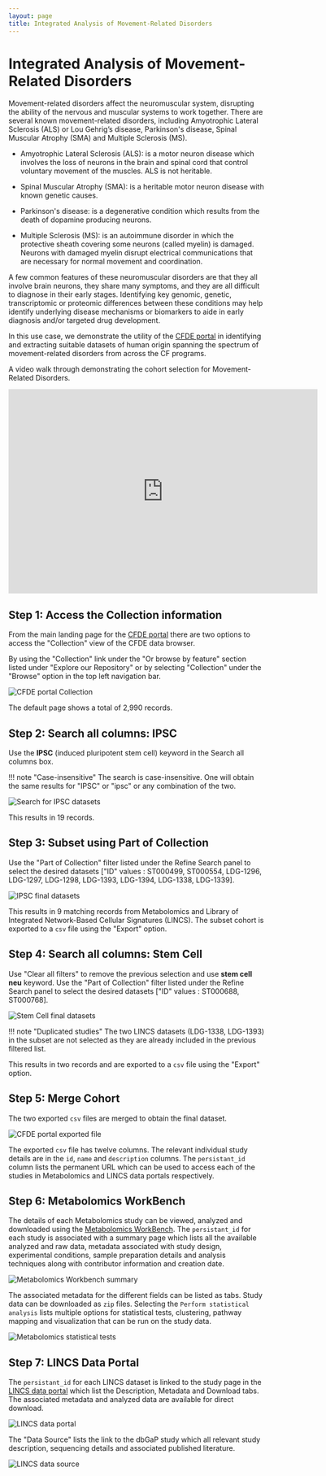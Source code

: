 ```yaml
---
layout: page
title: Integrated Analysis of Movement-Related Disorders
---
```


# Integrated Analysis of Movement-Related Disorders

Movement-related disorders affect the neuromuscular system, disrupting the ability of the nervous and muscular systems to work together. There are several known movement-related disorders, including Amyotrophic Lateral Sclerosis (ALS) or Lou Gehrig’s disease, Parkinson's disease, Spinal Muscular Atrophy (SMA) and Multiple Sclerosis (MS). 

- Amyotrophic Lateral Sclerosis (ALS): is a motor neuron disease which involves the loss of neurons in the brain and spinal cord that control voluntary movement of the muscles. ALS is not heritable.

- Spinal Muscular Atrophy (SMA): is a heritable motor neuron disease with known genetic causes. 

- Parkinson's disease: is a degenerative condition which results from the death of dopamine producing neurons. 

- Multiple Sclerosis (MS): is an autoimmune disorder in which the protective sheath covering some neurons (called myelin) is damaged. Neurons with damaged myelin disrupt electrical communications that are necessary for normal movement and coordination. 

A few common features of these neuromuscular disorders are that they all involve brain neurons, they share many symptoms, and they are all difficult to diagnose in their early stages. Identifying key genomic, genetic, transcriptomic or proteomic differences between these conditions may help identify underlying disease mechanisms or biomarkers to aide in early diagnosis and/or targeted drug development. 

In this use case, we demonstrate the utility of the [CFDE portal](https://app.nih-cfde.org) in identifying and extracting suitable datasets of human origin spanning the spectrum of movement-related disorders from across the CF programs.

A video walk through demonstrating the cohort selection for Movement-Related Disorders.

<iframe id="kaltura_player" src="https://cdnapisec.kaltura.com/p/1770401/sp/177040100/embedIframeJs/uiconf_id/29032722/partner_id/1770401?iframeembed=true&playerId=kaltura_player&entry_id=1_b89l89ba&flashvars[mediaProtocol]=rtmp&amp;flashvars[streamerType]=rtmp&amp;flashvars[streamerUrl]=rtmp://www.kaltura.com:1935&amp;flashvars[rtmpFlavors]=1&amp;flashvars[localizationCode]=en&amp;flashvars[leadWithHTML5]=true&amp;flashvars[sideBarContainer.plugin]=true&amp;flashvars[sideBarContainer.position]=left&amp;flashvars[sideBarContainer.clickToClose]=true&amp;flashvars[chapters.plugin]=true&amp;flashvars[chapters.layout]=vertical&amp;flashvars[chapters.thumbnailRotator]=false&amp;flashvars[streamSelector.plugin]=true&amp;flashvars[EmbedPlayer.SpinnerTarget]=videoHolder&amp;flashvars[dualScreen.plugin]=true&amp;flashvars[Kaltura.addCrossoriginToIframe]=true&amp;&wid=1_j485yhqf" width="608" height="402" allowfullscreen webkitallowfullscreen mozAllowFullScreen allow="autoplay *; fullscreen *; encrypted-media *" sandbox="allow-forms allow-same-origin allow-scripts allow-top-navigation allow-pointer-lock allow-popups allow-modals allow-orientation-lock allow-popups-to-escape-sandbox allow-presentation allow-top-navigation-by-user-activation" frameborder="0" title="Kaltura Player"></iframe>

## Step 1: Access the Collection information

From the main landing page for the [CFDE portal](https://app.nih-cfde.org) there are two
options to access the "Collection" view of the CFDE data browser.

By using the "Collection" link under the "Or browse by feature" section listed
under "Explore our Repository" or by selecting "Collection" under the "Browse" option in the top left navigation bar.

![CFDE portal Collection](../../images/CFDE-portal-collection.png "CFDE portal Collection")   

The default page shows a total of 2,990 records.

## Step 2: Search all columns: IPSC

Use the **IPSC** (induced pluripotent stem cell) keyword in the Search all columns box.

!!! note "Case-insensitive"
    The search is case-insensitive. One will obtain the same results for "IPSC" or "ipsc" or any combination of the two.

![Search for IPSC datasets](../../images/Neurodegeneration-ipsc-filter.png "Search for IPSC datasets")   

This results in 19 records.

## Step 3: Subset using Part of Collection

Use the "Part of Collection" filter listed under the Refine Search panel to select the desired datasets ["ID" values : ST000499, ST000554, LDG-1296, LDG-1297, LDG-1298, LDG-1393, LDG-1394,
LDG-1338, LDG-1339].

![IPSC final datasets](../../images/Neurodegeneration-part-of-collection-ipsc.png "IPSC final datasets")   

This results in 9 matching records from Metabolomics and Library of Integrated Network-Based Cellular Signatures (LINCS). The subset cohort is exported to a `csv` file using the "Export" option.

## Step 4: Search all columns: Stem Cell

Use "Clear all filters" to remove the previous selection and use **stem cell neu** keyword. Use the "Part of Collection" filter listed under the Refine Search panel to select the desired datasets ["ID" values : ST000688, ST000768].

![Stem Cell final datasets](../../images/Neurodegeneration-stem-cell.png "Stem Cell final datasets")

!!! note "Duplicated studies"
    The two LINCS datasets (LDG-1338, LDG-1393) in the subset are not selected as they are already included in the previous filtered list.

This results in two records and are exported to a `csv` file using the "Export" option.

## Step 5: Merge Cohort

The two exported `csv` files are merged to obtain the final dataset.

![CFDE portal exported file](../../images/CFDE-portal-movement-disorder-export.png "CFDE portal exported file")   

The exported `csv` file has twelve columns. The relevant individual study details are in the `id`, `name` and `description` columns. The `persistant_id` column lists the permanent URL which can be used to access each of the studies in Metabolomics and LINCS data portals respectively.

## Step 6: Metabolomics WorkBench

The details of each Metabolomics study can be viewed, analyzed and downloaded using the [Metabolomics WorkBench](https://www.metabolomicsworkbench.org). The `persistant_id` for each study is associated with a summary page which lists all the available analyzed and raw data, metadata associated with study design, experimental conditions, sample preparation details and analysis techniques along with   contributor information and creation date.

![Metabolomics Workbench summary](../../images/Metabolomics-workbench-summary.png "Metabolomics Workbench summary")  

The associated metadata for the different fields can be listed as tabs. Study data can be downloaded as `zip` files. Selecting the `Perform statistical analysis` lists multiple options for statistical tests, clustering, pathway mapping and visualization that can be run on the study data.

![Metabolomics statistical tests](../../images/Metabolomics-statistical-test.png "Metabolomics statistical tests")  

## Step 7:  LINCS Data Portal

The `persistant_id` for each LINCS dataset is linked to the study page in the [LINCS data portal](http://lincsportal.ccs.miami.edu/datasets/) which list the Description, Metadata and Download tabs. The associated metadata and analyzed data are available for direct download.

![LINCS data portal](../../images/LINCS-data-portal.png "LINCS data portal")  

The "Data Source" lists the link to the dbGaP study which all relevant study description, sequencing details and associated published literature.

![LINCS data source](../../images/dbGaP-data-source.png "LINCS data source")  
